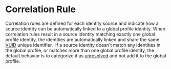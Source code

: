 # Correlation Rule

Correlation rules are defined for each identity source and indicate how a source identity can be automatically linked to a global profile identity. When correlation rules result in a source identity matching exactly one global profile identity, the identities are automatically linked and share the same [VUID](#vuid) unique identifier.  If a source identity doesn't match any identities in the global profile, or matches more than one global profile identity, the default behavior is to categorize it as [unresolved](#unresolved-identity) and not add it to the global profile.
